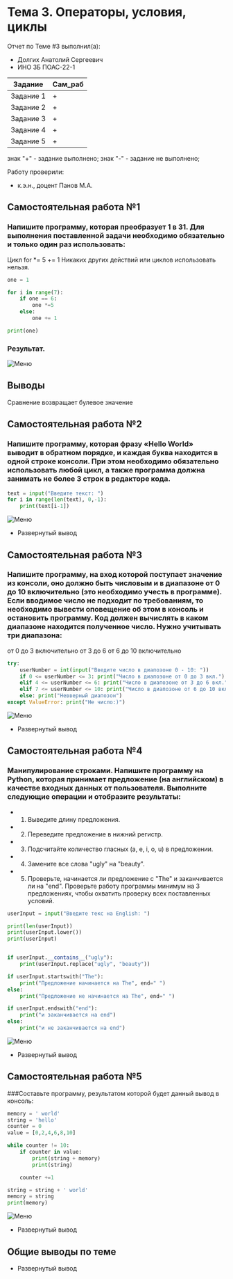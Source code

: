 # Тема 3. Операторы, условия, циклы
Отчет по Теме #3 выполнил(а):
- Долгих Анатолий Сергеевич
- ИНО ЗБ ПОАС-22-1

| Задание | Сам_раб |
| ------ | ------ |
| Задание 1 | + |
| Задание 2 | + |
| Задание 3 | + |
| Задание 4 | + |
| Задание 5 | + |

знак "+" - задание выполнено; знак "-" - задание не выполнено;

Работу проверили:
- к.э.н., доцент Панов М.А.

## Самостоятельная работа №1
### Напишите программу, которая преобразует 1 в 31. Для выполнения поставленной задачи необходимо обязательно и только один раз использовать:
Цикл for
*= 5
+= 1
Никаких других действий или циклов использовать нельзя.


```python
one = 1

for i in range(7):
    if one == 6:
        one *=5
    else:
        one += 1

print(one)
```
### Результат.
![Меню](https://github.com/SuslickSLS/-SoftwareEngineering/blob/%D0%A2%D0%B5%D0%BC%D0%B0_3/Image/1.png)

## Выводы
Сравнение возвращает булевое значение
  
## Самостоятельная работа №2
### Напишите программу, которая фразу «Hello World» выводит в обратном порядке, и каждая буква находится в одной строке консоли. При этом необходимо обязательно использовать любой цикл, а также программа должна занимать не более 3 строк в редакторе кода.

```python
text = input("Введите текст: ")
for i in range(len(text), 0,-1):
    print(text[i-1])
```
![Меню](https://github.com/SuslickSLS/-SoftwareEngineering/blob/%D0%A2%D0%B5%D0%BC%D0%B0_3/Image/2.png)
- Развернутый вывод
  
## Самостоятельная работа №3
### Напишите программу, на вход которой поступает значение из консоли, оно должно быть числовым и в диапазоне от 0 до 10 включительно (это необходимо учесть в программе). Если вводимое число не подходит по требованиям, то необходимо вывести оповещение об этом в консоль и остановить программу. Код должен вычислять в каком диапазоне находится полученное число. Нужно учитывать три диапазона:
от 0 до 3 включительно
от 3 до 6
от 6 до 10 включительно

```python
try:
    userNumber = int(input("Введите число в диапозоне 0 - 10: "))
    if 0 <= userNumber <= 3: print("Число в диапозоне от 0 до 3 вкл.")
    elif 4 <= userNumber <= 6: print("Число в диапозоне от 3 до 6 вкл.")
    elif 7 <= userNumber <= 10: print("Число в диапозоне от 6 до 10 вкл.")
    else: print("Невверный диапозон")
except ValueError: print("Не число:)")
```
![Меню](https://github.com/SuslickSLS/-SoftwareEngineering/blob/%D0%A2%D0%B5%D0%BC%D0%B0_3/Image/3.png)
- Развернутый вывод
  
## Самостоятельная работа №4
### Манипулирование строками. Напишите программу на Python, которая принимает предложение (на английском) в качестве входных данных от пользователя. Выполните следующие операции и отобразите результаты:
- 1. Выведите длину предложения.
- 2. Переведите предложение в нижний регистр.
- 3. Подсчитайте количество гласных (а, е, і, о, u) в предложении.
- 4. Замените все слова "ugly" на "beauty".
- 5. Проверьте, начинается ли предложение с "The" и заканчивается ли на "end".
Проверьте работу программы минимум на 3 предложениях, чтобы охватить проверку всех поставленных условий.

```python
userInput = input("Введите текс на English: ")

print(len(userInput))
print(userInput.lower())
print(userInput)


if userInput.__contains__("ugly"):
    print(userInput.replace("ugly", "beauty"))

if userInput.startswith("The"):
    print("Предложение начинается на The", end=" ")
else:
    print("Предложение не начинается на The", end=" ")

if userInput.endswith("end"):
    print("и заканчивается на end")
else:
    print("и не заканчивается на end")
```
![Меню](https://github.com/SuslickSLS/-SoftwareEngineering/blob/%D0%A2%D0%B5%D0%BC%D0%B0_3/Image/4.png)
- Развернутый вывод
  
## Самостоятельная работа №5
###Составьте программу, результатом которой будет данный вывод в консоль:

```python
memory = ' world'
string = 'hello'
counter = 0
value = [0,2,4,6,8,10]

while counter != 10:
    if counter in value:
        print(string + memory)
        print(string)

    counter +=1

string = string + ' world'
memory = string
print(memory)
```
![Меню](https://github.com/SuslickSLS/-SoftwareEngineering/blob/%D0%A2%D0%B5%D0%BC%D0%B0_3/Image/5.png)

- Развернутый вывод

## Общие выводы по теме
- Развернутый вывод
